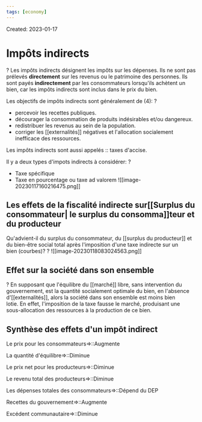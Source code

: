 ```yaml
---
tags: [economy] 
---
```

Created: 2023-01-17

# Impôts indirects
?
Les impôts indirects désignent les impôts sur les dépenses. Ils ne sont pas prélevés **directement** sur les revenus ou le patrimoine des personnes. Ils sont payés **indirectement** par les consommateurs lorsqu'ils achètent un bien, car les impôts indirects sont inclus dans le prix du bien.
<!--SR:!2023-04-25,55,230-->

Les objectifs de impôts indirects sont généralement de (4):
?
- percevoir les recettes publiques.
- décourager la consommation de produits indésirables et/ou dangereux.
- redistribuer les revenus au sein de la population.
- corriger les [[externalités]] négatives et l'allocation socialement inefficace des ressources.
<!--SR:!2023-04-06,33,237-->

Les impôts indirects sont aussi appelés :: taxes d'accise.
<!--SR:!2023-03-27,36,210-->

Il y a deux types d'impots indirects à considérer:
?
- Taxe spécifique
- Taxe en pourcentage ou taxe ad valorem
![[image-20230117160216475.png]]
<!--SR:!2023-03-10,12,210-->

## Les effets de la fiscalité indirecte sur[[Surplus du consommateur| le surplus du consomma]]teur et du producteur
Qu'advient-il du surplus du consommateur, du [[surplus du producteur]] et du bien-être social total après l'imposition d'une taxe indirecte sur un bien (courbes)?
?
![[image-20230118083024563.png]]
<!--SR:!2023-03-11,32,244-->

## Effet sur la société dans son ensemble
?
En supposant que l'équilibre du [[marché]] libre, sans intervention du gouvernement, est la quantité socialement optimale du bien, en l'absence d'[[externalités]], alors la société dans son ensemble est moins bien lotie. En effet, l'imposition de la taxe fausse le marché, produisant une sous-allocation des ressources à la production de ce bien.
<!--SR:!2023-03-21,33,204-->

## Synthèse des effets d'un impôt indirect 
Le prix pour les consommateurs=>::Augmente
<!--SR:!2023-04-09,45,224-->
La quantité d'équilibre=>::Diminue
<!--SR:!2023-03-23,34,204-->
Le prix net pour les producteurs=>::Diminue
<!--SR:!2023-05-02,62,244-->
Le revenu total des producteurs=>::Diminue
<!--SR:!2023-05-07,65,244-->
Les dépenses totales des consommateurs=>::Dépend du DEP
<!--SR:!2023-04-05,43,224-->
Recettes du gouvernement=>::Augmente
<!--SR:!2023-05-17,71,244-->
Excédent communautaire=>::Diminue
<!--SR:!2023-03-10,31,244-->



